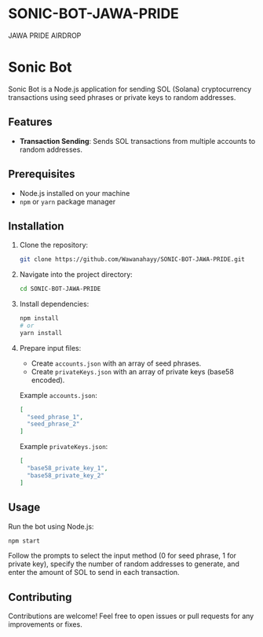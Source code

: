 # SONIC-BOT-JAWA-PRIDE
JAWA PRIDE AIRDROP

# Sonic Bot

Sonic Bot is a Node.js application for sending SOL (Solana) cryptocurrency transactions using seed phrases or private keys to random addresses.

## Features

- **Transaction Sending**: Sends SOL transactions from multiple accounts to random addresses.

## Prerequisites

- Node.js installed on your machine
- `npm` or `yarn` package manager

## Installation

1. Clone the repository:

   ```bash
   git clone https://github.com/Wawanahayy/SONIC-BOT-JAWA-PRIDE.git
   ```

2. Navigate into the project directory:

   ```bash
   cd SONIC-BOT-JAWA-PRIDE
   ```

3. Install dependencies:

   ```bash
   npm install
   # or
   yarn install
   ```

4. Prepare input files:

   - Create `accounts.json` with an array of seed phrases.
   - Create `privateKeys.json` with an array of private keys (base58 encoded).

   Example `accounts.json`:
   ```json
   [
     "seed_phrase_1",
     "seed_phrase_2"
   ]
   ```

   Example `privateKeys.json`:
   ```json
   [
     "base58_private_key_1",
     "base58_private_key_2"
   ]
   ```

## Usage

Run the bot using Node.js:

```bash
npm start
```

Follow the prompts to select the input method (0 for seed phrase, 1 for private key), specify the number of random addresses to generate, and enter the amount of SOL to send in each transaction.

## Contributing

Contributions are welcome! Feel free to open issues or pull requests for any improvements or fixes.
